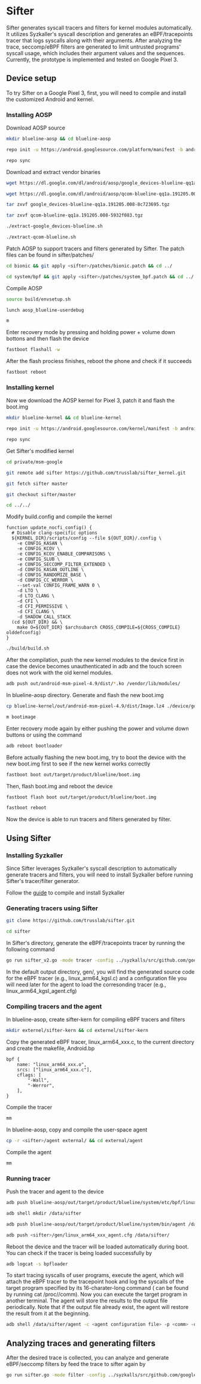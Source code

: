 # Sifter
Sifter generates syscall tracers and filters for kernel modules automatically. It utilizes Syzkaller's syscall description and generates an eBPF/tracepoints tracer that logs syscalls along with their arguments. After analyzing the trace, seccomp/eBPF filters are generated to limit untrusted programs' syscall usage, which includes their argument values and the sequences. Currently, the prototype is implemented and tested on Google Pixel 3.

## Device setup
To try Sifter on a Google Pixel 3, first, you will need to compile and install the customized Android and kernel.

### Installing AOSP
Download AOSP source
``` bash
mkdir blueline-aosp && cd blueline-aosp
```
``` bash
repo init -u https://android.googlesource.com/platform/manifest -b android-10.0.0_r15
```
``` bash
repo sync
```
Download and extract vendor binaries
``` bash
wget https://dl.google.com/dl/android/aosp/google_devices-blueline-qq1a.191205.008-8c723695.tgz
```
``` bash
wget https://dl.google.com/dl/android/aosp/qcom-blueline-qq1a.191205.008-5932f083.tgz 
```
``` bash
tar zxvf google_devices-blueline-qq1a.191205.008-8c723695.tgz
```
``` bash
tar zxvf qcom-blueline-qq1a.191205.008-5932f083.tgz
```
``` bash
./extract-google_devices-blueline.sh
```
``` bash
./extract-qcom-blueline.sh
```
Patch AOSP to support tracers and filters generated by Sifter. The patch files can be found in sifter/patches/
``` bash
cd bionic && git apply <sifter>/patches/bionic.patch && cd ../
```
``` bash
cd system/bpf && git apply <sifter>/patches/system_bpf.patch && cd ../../
```
Compile AOSP
``` bash
source build/envsetup.sh
```
``` bash
lunch aosp_blueline-userdebug
```
``` bash
m
```
Enter recovery mode by pressing and holding power + volume down bottons and then flash the device
``` bash
fastboot flashall -w
```
After the flash prociess finishes, reboot the phone and check if it succeeds
``` bash
fastboot reboot
```


### Installing kernel
Now we download the AOSP kernel for Pixel 3, patch it and flash the boot.img
``` bash
mkdir blueline-kernel && cd blueline-kernel
```
``` bash
repo init -u https://android.googlesource.com/kernel/manifest -b android-msm-crosshatch-4.9-android10-qpr1
```
``` bash
repo sync
```
Get Sifter's modified kernel
``` bash
cd private/msm-google
```
``` bash
git remote add sifter https://github.com/trusslab/sifter_kernel.git
```
``` bash
git fetch sifter master
```
``` bash
git checkout sifter/master
```
``` bash
cd ../../
```
Modify build.config and compile the kernel
```
function update_nocfi_config() {
  # Disable clang-specific options
  ${KERNEL_DIR}/scripts/config --file ${OUT_DIR}/.config \
    -e CONFIG_KASAN \
    -e CONFIG_KCOV \
    -e CONFIG_KCOV_ENABLE_COMPARISONS \
    -e CONFIG_SLUB \
    -e CONFIG_SECCOMP_FILTER_EXTENDED \
    -d CONFIG_KASAN_OUTLINE \
    -d CONFIG_RANDOMIZE_BASE \
    -d CONFIG_CC_WERROR \
    --set-val CONFIG_FRAME_WARN 0 \
    -d LTO \
    -d LTO_CLANG \
    -d CFI \
    -d CFI_PERMISSIVE \
    -d CFI_CLANG \
    -d SHADOW_CALL_STACK
  (cd ${OUT_DIR} && \
    make O=${OUT_DIR} $archsubarch CROSS_COMPILE=${CROSS_COMPILE} olddefconfig)
}
```
``` bash
./build/build.sh
```
After the compilation, push the new kernel modules to the device first in case the device becomes unauthenticated in adb and the touch screen does not work with the old kernel modules.
``` bash
adb push out/android-msm-pixel-4.9/dist/*.ko /vendor/lib/modules/
```
In blueline-aosp directory. Generate and flash the new boot.img
``` bash
cp blueline-kernel/out/android-msm-pixel-4.9/dist/Image.lz4 ./device/google/crosshatch-kernel/Image.lz4
```
``` bash
m bootimage
```
Enter recovery mode again by either pushing the power and volume down buttons or using the command
``` bash
adb reboot bootloader
```
Before actually flashing the new boot.img, try to boot the device with the new boot.img first to see if the new kernel works correctly
``` bash
fastboot boot out/target/product/blueline/boot.img
```
Then, flash boot.img and reboot the device
``` bash
fastboot flash boot out/target/product/blueline/boot.img
```
``` bash
fastboot reboot
```
Now the device is able to run tracers and filters generated by filter.

## Using Sifter

### Installing Syzkaller
Since Sifter leverages Syzkaller's syscall description to automatically generate tracers and filters, you will need to install Syzkaller before running Sifter's tracer/filter generator.

Follow the [guide](https://github.com/google/syzkaller/blob/master/docs/linux/setup_linux-host_qemu-vm_arm64-kernel.md) to compile and install Syzkaller

### Generating tracers using Sifter
``` bash
git clone https://github.com/trusslab/sifter.git
```
``` bash
cd sifter
```
In Sifter's directory, generate the eBPF/tracepoints tracer by running the following command
``` bash
go run sifter_v2.go -mode tracer -config ../syzkalls/src/github.com/google/syzkaller/configs/adb_binder.cfg -fd fd_kgsl -out kgsl
```
In the default output directory, gen/, you will find the generated source code for the eBPF tracer (e.g., linux\_arm64\_kgsl.c) and a configuration file you will need later for the agent to load the corresonding tracer (e.g., linux\_arm64\_kgsl\_agent.cfg)

### Compiling tracers and the agent
In blueline-asop, create sifter-kern for compiling eBPF tracers and filters
``` bash
mkdir externel/sifter-kern && cd externel/sifter-kern
```
Copy the generated eBPF tracer, linux\_arm64\_xxx.c, to the current directory and create the makefile, Android.bp
```
bpf {
    name: "linux_arm64_xxx.o",
    srcs: ["linux_arm64_xxx.c"],
    cflags: [
        "-Wall",
        "-Werror",
    ],
}
```
Compile the tracer
``` bash
mm
```
In blueline-aosp, copy and compile the user-space agent
``` bash
cp -r <sifter>/agent external/ && cd external/agent
```
Compile the agent
``` bash
mm
```

### Running tracer
Push the tracer and agent to the device
``` bash
adb push blueline-aosp/out/target/product/blueline/system/etc/bpf/linux_arm64_xxx.o /etc/bpf/
```
``` bash
adb shell mkdir /data/sifter
```
``` bash
adb push blueline-aosp/out/target/product/blueline/system/bin/agent /data/sifter/
```
``` bash
adb push <sifter>/gen/linux_arm64_xxx_agent.cfg /data/sifter/
```
Reboot the device and the tracer will be loaded automatically during boot. You can check if the tracer is being loaded successfully by
``` bash
adb logcat -s bpfloader
```
To start tracing syscalls of user programs, execute the agent, which will attach the eBPF tracer to the tracepoint hook and log the syscalls of the target program specified by its 16-charater-long command (<comm> can be found by running cat /proc/<pid>/comm). Now you can execute the target program in another terminal. The agent will store the results to the output file periodically. Note that if the output file already exist, the agent will restore the result from it at the beginning.
``` bash
adb shell /data/sifter/agent -c <agent configuration file> -p <comm> -o <output file>
```

## Analyzing traces and generating filters
After the desired trace is collected, you can analyze and generate eBPF/seccomp filters by feed the trace to sifter again by
``` bash
go run sifter.go -mode filter -config ../syzkalls/src/github.com/google/syzkaller/configs/adb_binder.cfg -fd fd_kgsl -out kgsl
```
